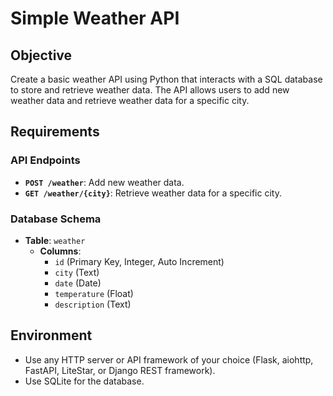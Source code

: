 # **Simple Weather API**

## **Objective**

Create a basic weather API using Python that interacts with a SQL database to store and retrieve weather data. The API allows users to add new weather data and retrieve weather data for a specific city.

## **Requirements**

### **API Endpoints**

- **`POST /weather`**: Add new weather data.
- **`GET /weather/{city}`**: Retrieve weather data for a specific city.

### **Database Schema**

- **Table**: `weather`
  - **Columns**:
    - `id` (Primary Key, Integer, Auto Increment)
    - `city` (Text)
    - `date` (Date)
    - `temperature` (Float)
    - `description` (Text)

## **Environment**

- Use any HTTP server or API framework of your choice (Flask, aiohttp, FastAPI, LiteStar, or Django REST framework).
- Use SQLite for the database.
